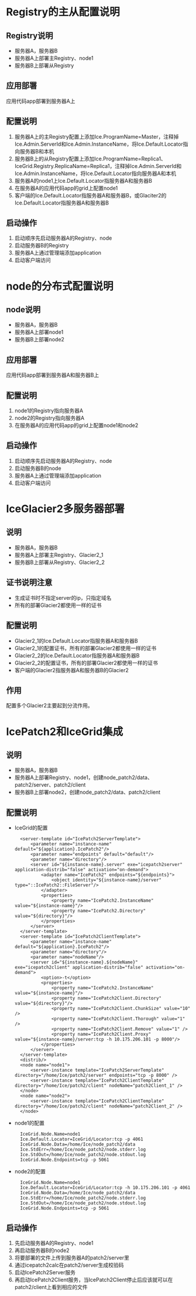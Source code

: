 # Registry的主从配置说明
## Registry说明
* 服务器A，服务器B
* 服务器A上部署主Registry、node1
* 服务器B上部署从Registry

## 应用部署
应用代码app部署到服务器A上

## 配置说明
1. 服务器A上的主Registry配置上添加Ice.ProgramName=Master，注释掉Ice.Admin.ServerId和Ice.Admin.InstanceName，将Ice.Default.Locator指向服务器B和本机
2. 服务器B上的从Registry配置上添加Ice.ProgramName=Replica1、IceGrid.Registry.ReplicaName=Replica1，注释掉Ice.Admin.ServerId和Ice.Admin.InstanceName，将Ice.Default.Locator指向服务器A和本机
3. 服务器A的node1上Ice.Default.Locator指服务器A和服务器B
4. 在服务器A的应用代码app的grid上配置node1
5. 客户端的Ice.Default.Locator指服务器A和服务器B，或Glaciter2的Ice.Default.Locator指服务器A和服务器B

## 启动操作
1. 启动顺序先启动服务器A的Registry、node
2. 启动服务器B的Registry
3. 服务器A上通过管理端添加application
4. 启动客户端访问


# node的分布式配置说明
## node说明
* 服务器A，服务器B
* 服务器A上部署node1
* 服务器B上部署node2

## 应用部署
应用代码app部署到服务器A和服务器B上

## 配置说明
1. node1的Registry指向服务器A
2. node2的Registry指向服务器A
3. 在服务器A的应用代码app的grid上配置node1和node2

## 启动操作
1. 启动顺序先启动服务器A的Registry、node
2. 启动服务器B的node
3. 服务器A上通过管理端添加application
4. 启动客户端访问


# IceGlacier2多服务器部署
## 说明
* 服务器A，服务器B
* 服务器A上部署主Registry、Glacier2_1
* 服务器B上部署从Registry、Glacier2_2

## 证书说明注意
* 生成证书时不指定server的ip，只指定域名
* 所有的部署Glacier2都使用一样的证书

## 配置说明
* Glacier2_1的Ice.Default.Locator指服务器A和服务器B
* Glacier2_1的配置证书，所有的部署Glacier2都使用一样的证书
* Glacier2_2的Ice.Default.Locator指服务器A和服务器B
* Glacier2_2的配置证书，所有的部署Glacier2都使用一样的证书
* 客户端的Glacier2指服务器A和服务器B的Glacier2

## 作用
配置多个Glacier2主要起到分流作用。


# IcePatch2和IceGrid集成
## 说明
* 服务器A，服务器B
* 服务器A上部署Registry、node1，创建node_patch2/data、patch2/server、patch2/client
* 服务器B上部署node2，创建node_patch2/data、patch2/client

## 配置说明
* IceGrid的配置

		<server-template id="IcePatch2ServerTemplate">
			<parameter name="instance-name" default="${application}.IcePatch2"/>
			<parameter name="endpoints" default="default"/>
			<parameter name="directory"/>
			<server id="${instance-name}.server" exe="icepatch2server" application-distrib="false" activation="on-demand">
				<adapter name="IcePatch2" endpoints="${endpoints}">
					<object identity="${instance-name}/server" type="::IcePatch2::FileServer"/>
				</adapter>
				<properties>
					<property name="IcePatch2.InstanceName" value="${instance-name}"/>
					<property name="IcePatch2.Directory" value="${directory}"/>
				</properties>
			</server>
		</server-template>
		<server-template id="IcePatch2ClientTemplate">
			<parameter name="instance-name" default="${application}.IcePatch2"/>
			<parameter name="directory"/>
			<parameter name="nodeName"/>
			<server id="${instance-name}.${nodeName}" exe="icepatch2client" application-distrib="false" activation="on-demand">
				<option>-t</option>
				<properties>
					<property name="IcePatch2.InstanceName" value="${instance-name}"/>
					<property name="IcePatch2Client.Directory" value="${directory}"/>
					<property name="IcePatch2Client.ChunkSize" value="10" />
					<property name="IcePatch2Client.Thorough" value="1" />
					<property name="IcePatch2Client.Remove" value="1" />          
					<property name="IcePatch2Client.Proxy" value="${instance-name}/server:tcp -h 10.175.206.101 -p 8000"/>
				</properties>
			</server>
		</server-template>
		<distrib/>
		<node name="node1">
			<server-instance template="IcePatch2ServerTemplate" directory="/home/Ice/patch2/server" endpoints="tcp -p 8000" />
			<server-instance template="IcePatch2ClientTemplate" directory="/home/Ice/patch2/client" nodeName="patch2Client_1" />
		</node>
		<node name="node2">
			<server-instance template="IcePatch2ClientTemplate" directory="/home/Ice/patch2/client" nodeName="patch2Client_2" />
		</node>

* node1的配置

		IceGrid.Node.Name=node1
		Ice.Default.Locator=IceGrid/Locator:tcp -p 4061
		IceGrid.Node.Data=/home/Ice/node_patch2/data
		Ice.StdErr=/home/Ice/node_patch2/node.stderr.log
		Ice.StdOut=/home/Ice/node_patch2/node.stdout.log
		IceGrid.Node.Endpoints=tcp -p 5061

* node2的配置

		IceGrid.Node.Name=node1
		Ice.Default.Locator=IceGrid/Locator:tcp -h 10.175.206.101 -p 4061
		IceGrid.Node.Data=/home/Ice/node_patch2/data
		Ice.StdErr=/home/Ice/node_patch2/node.stderr.log
		Ice.StdOut=/home/Ice/node_patch2/node.stdout.log
		IceGrid.Node.Endpoints=tcp -p 5061

## 启动操作
1. 先启动服务器A的Registry、node1
2. 再启动服务器B的node2
3. 将要部署的文件上传到服务器A的patch2/server里
4. 通过icepatch2calc在patch2/server生成校验码
5. 启动IcePatch2Server服务
6. 再启动IcePatch2Client服务，当IcePatch2Client停止后应该就可以在patch2/client上看到相应的文件
